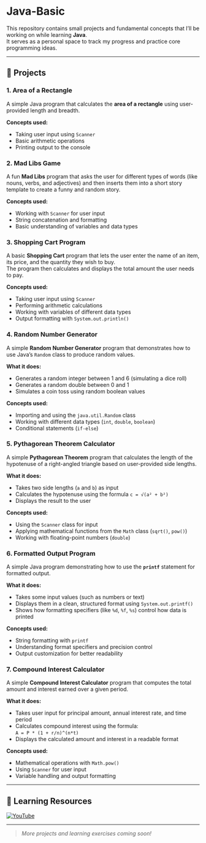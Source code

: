 # Java-Basic

This repository contains small projects and fundamental concepts that I’ll be working on while learning **Java**.  
It serves as a personal space to track my progress and practice core programming ideas.

---

## 📘 Projects

### 1. Area of a Rectangle
A simple Java program that calculates the **area of a rectangle** using user-provided length and breadth.

**Concepts used:**
- Taking user input using `Scanner`
- Basic arithmetic operations
- Printing output to the console

### 2. Mad Libs Game
A fun **Mad Libs** program that asks the user for different types of words (like nouns, verbs, and adjectives) and then inserts them into a short story template to create a funny and random story.

**Concepts used:**
- Working with `Scanner` for user input  
- String concatenation and formatting  
- Basic understanding of variables and data types

### 3. Shopping Cart Program
A basic **Shopping Cart** program that lets the user enter the name of an item, its price, and the quantity they wish to buy.  
The program then calculates and displays the total amount the user needs to pay.

**Concepts used:**
- Taking user input using `Scanner`  
- Performing arithmetic calculations  
- Working with variables of different data types  
- Output formatting with `System.out.println()`

### 4. Random Number Generator
A simple **Random Number Generator** program that demonstrates how to use Java’s `Random` class to produce random values.

**What it does:**
- Generates a random integer between 1 and 6 (simulating a dice roll)  
- Generates a random double between 0 and 1  
- Simulates a coin toss using random boolean values  

**Concepts used:**
- Importing and using the `java.util.Random` class  
- Working with different data types (`int`, `double`, `boolean`)  
- Conditional statements (`if-else`)

### 5. Pythagorean Theorem Calculator
A simple **Pythagorean Theorem** program that calculates the length of the hypotenuse of a right-angled triangle based on user-provided side lengths.

**What it does:**
- Takes two side lengths (`a` and `b`) as input  
- Calculates the hypotenuse using the formula `c = √(a² + b²)`  
- Displays the result to the user  

**Concepts used:**
- Using the `Scanner` class for input  
- Applying mathematical functions from the `Math` class (`sqrt()`, `pow()`)  
- Working with floating-point numbers (`double`)

### 6. Formatted Output Program
A simple Java program demonstrating how to use the **`printf`** statement for formatted output.

**What it does:**
- Takes some input values (such as numbers or text)
- Displays them in a clean, structured format using `System.out.printf()`
- Shows how formatting specifiers (like `%d`, `%f`, `%s`) control how data is printed

**Concepts used:**
- String formatting with `printf`
- Understanding format specifiers and precision control
- Output customization for better readability


### 7. Compound Interest Calculator
A simple **Compound Interest Calculator** program that computes the total amount and interest earned over a given period.

**What it does:**
- Takes user input for principal amount, annual interest rate, and time period  
- Calculates compound interest using the formula:  
  `A = P * (1 + r/n)^(n*t)`  
- Displays the calculated amount and interest in a readable format

**Concepts used:**
- Mathematical operations with `Math.pow()`  
- Using `Scanner` for user input  
- Variable handling and output formatting

---

## 🔗 Learning Resources

[![YouTube](https://upload.wikimedia.org/wikipedia/commons/b/b8/YouTube_Logo_2017.svg)](https://www.youtube.com/watch?v=xTtL8E4LzTQ)  


---

> *More projects and learning exercises coming soon!*
